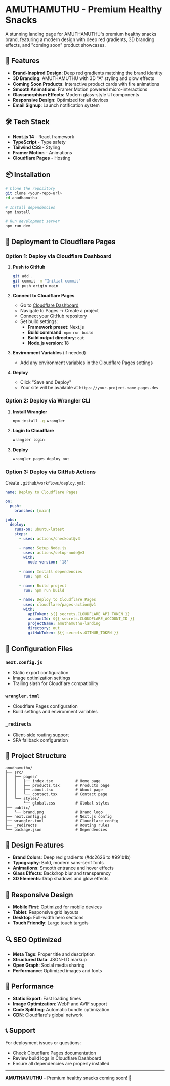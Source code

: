 # AMUTHAMUTHU - Premium Healthy Snacks

A stunning landing page for AMUTHAMUTHU's premium healthy snacks brand, featuring a modern design with deep red gradients, 3D branding effects, and "coming soon" product showcases.

## 🚀 Features

- **Brand-Inspired Design**: Deep red gradients matching the brand identity
- **3D Branding**: AMUTHAMUTHU with 3D "A" styling and glow effects
- **Coming Soon Products**: Interactive product cards with fire animations
- **Smooth Animations**: Framer Motion powered micro-interactions
- **Glassmorphism Effects**: Modern glass-style UI components
- **Responsive Design**: Optimized for all devices
- **Email Signup**: Launch notification system

## 🛠️ Tech Stack

- **Next.js 14** - React framework
- **TypeScript** - Type safety
- **Tailwind CSS** - Styling
- **Framer Motion** - Animations
- **Cloudflare Pages** - Hosting

## 📦 Installation

```bash
# Clone the repository
git clone <your-repo-url>
cd anudhamuthu

# Install dependencies
npm install

# Run development server
npm run dev
```

## 🚀 Deployment to Cloudflare Pages

### Option 1: Deploy via Cloudflare Dashboard

1. **Push to GitHub**
   ```bash
   git add .
   git commit -m "Initial commit"
   git push origin main
   ```

2. **Connect to Cloudflare Pages**
   - Go to [Cloudflare Dashboard](https://dash.cloudflare.com)
   - Navigate to Pages → Create a project
   - Connect your GitHub repository
   - Set build settings:
     - **Framework preset**: Next.js
     - **Build command**: `npm run build`
     - **Build output directory**: `out`
     - **Node.js version**: 18

3. **Environment Variables** (if needed)
   - Add any environment variables in the Cloudflare Pages settings

4. **Deploy**
   - Click "Save and Deploy"
   - Your site will be available at `https://your-project-name.pages.dev`

### Option 2: Deploy via Wrangler CLI

1. **Install Wrangler**
   ```bash
   npm install -g wrangler
   ```

2. **Login to Cloudflare**
   ```bash
   wrangler login
   ```

3. **Deploy**
   ```bash
   wrangler pages deploy out
   ```

### Option 3: Deploy via GitHub Actions

Create `.github/workflows/deploy.yml`:

```yaml
name: Deploy to Cloudflare Pages

on:
  push:
    branches: [main]

jobs:
  deploy:
    runs-on: ubuntu-latest
    steps:
      - uses: actions/checkout@v3
      
      - name: Setup Node.js
        uses: actions/setup-node@v3
        with:
          node-version: '18'
          
      - name: Install dependencies
        run: npm ci
        
      - name: Build project
        run: npm run build
        
      - name: Deploy to Cloudflare Pages
        uses: cloudflare/pages-action@v1
        with:
          apiToken: ${{ secrets.CLOUDFLARE_API_TOKEN }}
          accountId: ${{ secrets.CLOUDFLARE_ACCOUNT_ID }}
          projectName: amuthamuthu-landing
          directory: out
          gitHubToken: ${{ secrets.GITHUB_TOKEN }}
```

## 🔧 Configuration Files

### `next.config.js`
- Static export configuration
- Image optimization settings
- Trailing slash for Cloudflare compatibility

### `wrangler.toml`
- Cloudflare Pages configuration
- Build settings and environment variables

### `_redirects`
- Client-side routing support
- SPA fallback configuration

## 📁 Project Structure

```
anudhamuthu/
├── src/
│   ├── pages/
│   │   ├── index.tsx          # Home page
│   │   ├── products.tsx       # Products page
│   │   ├── about.tsx          # About page
│   │   └── contact.tsx        # Contact page
│   └── styles/
│       └── global.css         # Global styles
├── public/
│   └── brand.png              # Brand logo
├── next.config.js             # Next.js config
├── wrangler.toml              # Cloudflare config
├── _redirects                 # Routing rules
└── package.json               # Dependencies
```

## 🎨 Design Features

- **Brand Colors**: Deep red gradients (#dc2626 to #991b1b)
- **Typography**: Bold, modern sans-serif fonts
- **Animations**: Smooth entrance and hover effects
- **Glass Effects**: Backdrop blur and transparency
- **3D Elements**: Drop shadows and glow effects

## 📱 Responsive Design

- **Mobile First**: Optimized for mobile devices
- **Tablet**: Responsive grid layouts
- **Desktop**: Full-width hero sections
- **Touch Friendly**: Large touch targets

## 🔍 SEO Optimized

- **Meta Tags**: Proper title and description
- **Structured Data**: JSON-LD markup
- **Open Graph**: Social media sharing
- **Performance**: Optimized images and fonts

## 🚀 Performance

- **Static Export**: Fast loading times
- **Image Optimization**: WebP and AVIF support
- **Code Splitting**: Automatic bundle optimization
- **CDN**: Cloudflare's global network

## 📞 Support

For deployment issues or questions:
- Check Cloudflare Pages documentation
- Review build logs in Cloudflare Dashboard
- Ensure all dependencies are properly installed

---

**AMUTHAMUTHU** - Premium healthy snacks coming soon! 🚀
